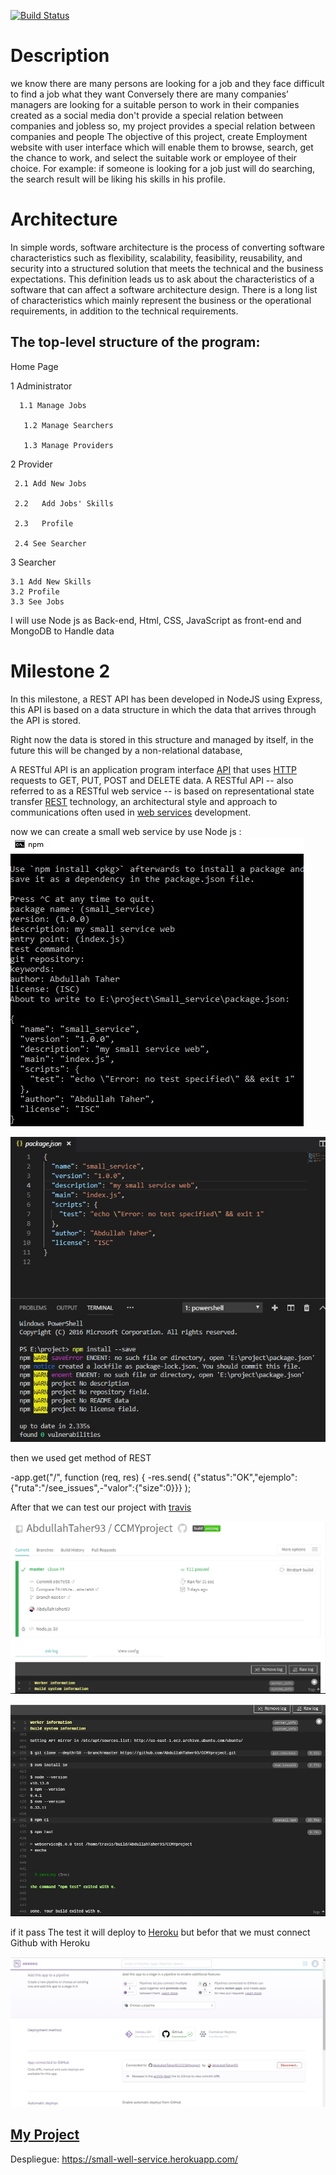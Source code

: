﻿

[![Build Status](https://travis-ci.org/AbdullahTaher93/CCMYproject.svg?branch=master)](https://travis-ci.org/AbdullahTaher93/CCMYproject)


# Description


we know there are many persons are looking for a job and they face difficult to find a job 
what they want Conversely there are many companies’ managers are looking for a suitable person
to work in their companies created as a social media don't provide a special relation between 
companies and jobless so, my project provides a special relation between companies and people The
objective of this project, create Employment website with user interface which will enable them to
browse, search, get the chance to work, and select the suitable work or employee of their choice. 
For example: if someone is looking for a job just will do searching, the search result will be liking
his skills in his profile.

# Architecture

In simple words, software architecture is the process of converting software characteristics such as flexibility, scalability, feasibility, reusability, and security into a structured solution that meets the technical and the business expectations. This definition leads us to ask about the characteristics of a software that can affect a software architecture design. There is a long list of characteristics which mainly represent the business or the operational requirements, in addition to the technical requirements.

## The top-level structure of the program:
 Home Page

1 Administrator

      1.1 Manage Jobs

       1.2 Manage Searchers

       1.3 Manage Providers
2 Provider

     2.1 Add New Jobs

     2.2   Add Jobs' Skills

     2.3   Profile

     2.4 See Searcher

3 Searcher

    3.1 Add New Skills 
    3.2 Profile
    3.3 See Jobs
I will use Node js as Back-end, Html, CSS, JavaScript as front-end and MongoDB to Handle data

# Milestone 2
In this milestone, a REST API has been developed in NodeJS using Express, this API is based on a data structure in which the data that arrives through the API is stored.

Right now the data is stored in this structure and managed by itself, in the future this will be changed by a non-relational database,

A RESTful API is an application program interface [API](https://searchmicroservices.techtarget.com/definition/application-program-interface-API) that uses [HTTP](https://searchwindevelopment.techtarget.com/definition/HTTP) requests to GET, PUT, POST and DELETE data.
A RESTful API -- also referred to as a RESTful web service -- is based on representational state transfer [REST](https://searchmicroservices.techtarget.com/definition/REST-representational-state-transfer) technology, an architectural style and approach to communications often used in [web services](https://searchmicroservices.techtarget.com/definition/Web-services-application-services) development.

now we can create a small web service by use Node js :
![Computación nube](https://github.com/AbdullahTaher93/CCMYproject/blob/master/docs/image/npm%20init.png)


![Computación nube](https://github.com/AbdullahTaher93/CCMYproject/blob/master/docs/image/npm%20--save%20inst.png)

then we used get method of REST

-app.get("/", function (req, res) {
        -res.send( {"status":"OK","ejemplo":{"ruta":"/see_issues",-"valor":{"size":0}}} );


After that we can test our project with [travis](https://travis-ci.org)


![Computación nube](https://github.com/AbdullahTaher93/CCMYproject/blob/master/docs/image/trivas1.png)



![Computación nube](https://github.com/AbdullahTaher93/CCMYproject/blob/master/docs/image/trivas2.png)


 if it pass The test it will  deploy to [Heroku](https://Heroku.com) but befor that we must connect Github with Heroku 



 ![Computación nube](https://github.com/AbdullahTaher93/CCMYproject/blob/master/docs/image/heroku.png) 




## [My Project](https://abdullahtaher93.github.io/CCMYproject/)
Despliegue: https://small-well-service.herokuapp.com/
